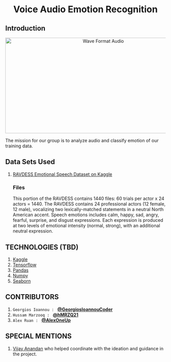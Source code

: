 <div>
    <h1  align="center" >Voice Audio Emotion Recognition</h1>
</div>

## Introduction

<p align="center">
<img alt="Wave Format Audio" src="https://t4.ftcdn.net/jpg/03/27/36/95/360_F_327369570_CAxxxHHLvjk6IJ3wGi1kuW6WTtqjaMpc.jpg" width="600" height="300"/>
</p>

The mission for our group is to analyze audio and classify emotion of our training data.

## Data Sets Used

1. [RAVDESS Emotional Speech Dataset on Kaggle](https://www.kaggle.com/uwrfkaggler/ravdess-emotional-speech-audio)
   <br />
   <h3>Files</h3>
   <p>This portion of the RAVDESS contains 1440 files: 60 trials per actor x 24 actors = 1440. The RAVDESS contains 24 professional actors (12 female, 12 male), vocalizing two lexically-matched statements in a neutral North American accent. Speech emotions includes calm, happy, sad, angry, fearful, surprise, and disgust expressions. Each expression is produced at two levels of emotional intensity (normal, strong), with an additional neutral expression.</p>

## TECHNOLOGIES (TBD)

1. [Kaggle](https://www.kaggle.com/)
2. [Tensorflow](https://www.tensorflow.org/)
3. [Pandas](https://pandas.pydata.org/)
4. [Numpy](https://numpy.org/)
5. [Seaborn](https://seaborn.pydata.org/)

## CONTRIBUTORS

1. `Georgios Ioannou : `
   **[@GeorgiosIoannouCoder](https://github.com/GeorgiosIoannouCoder)**
2. `Hussam Marzooq : `
   **[@hMRZQ21](https://github.com/hMRZQ21)**
3. `Alex Ruan : `
   **[@AlexOneUp](https://github.com/AlexOneUp)**

## SPECIAL MENTIONS

1. [Vijay Anandan](https://www.linkedin.com/in/vijay-anadan) who helped coordinate with the ideation and guidance in the project.
